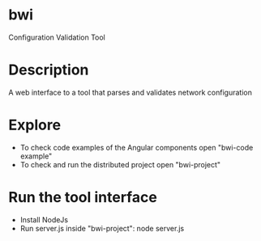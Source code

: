 # bwi
 Configuration Validation Tool

 # Description 
 A web interface to a tool that parses and validates network configuration 

 # Explore
  - To check code examples of the Angular components open "bwi-code example"
  - To check and run the distributed project open "bwi-project"

# Run the tool interface
- Install NodeJs
- Run server.js inside "bwi-project": node server.js
